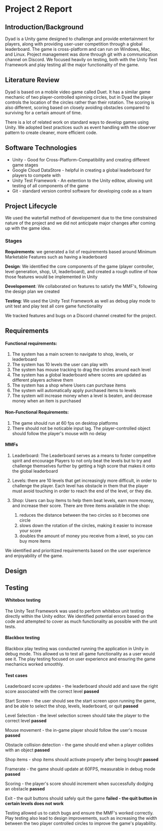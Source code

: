 # Project 2 Report

## Introduction/Background 

Dyad is a Unity game designed to challenge and provide entertainment for players, along with providing user-user competition through a global leaderboard. The game is cross-platform and can run on Windows, Mac, and Linux. Project management was done through git with a communication channel on Discord. We focused heavily on testing, both with the Unity Test Framework and play testing all the major functionality of the game.  


## Literature Review 

Dyad is based on a mobile video game called Duet. It has a similar game mechanic of two player-controlled spinning circles, but in Dyad the player controls the location of the circles rather than their rotation. The scoring is also different, scoring based on closely avoiding obstacles compared to surviving for a certain amount of time.

There is a lot of related work on standard ways to develop games using Unity. We adopted best practices such as event handling with the observer pattern to create cleaner, more efficient code.



## Software Technologies

- Unity - Good for Cross-Platform-Compatibility and creating different game stages 
- Google Cloud DataStore - helpful in creating a global leaderboard for players to compete with
- Unity Test Framework - An extention to the Unity editow, allowing unit testing of all components of the game
- Git - standard version control software for developing code as a team



## Project Lifecycle 

We used the waterfall method of developement due to the time constrained nature of the project and we did not anticipate major changes after coming up with the game idea.

### Stages
**Requirements**: we generated a list of requirements based around Minimum Marketable Features such as having a leaderboard

**Design**: We identified the core components of the game (player controller, level generation, shop, UI, leaderboard), and created a rough outline of how those features would be implemented in Unity

**Developement**: We collaborated on features to satisfy the MMF's, following the design plan we created

**Testing**: We used the Unity Test Framework as well as debug play mode to unit test and play test all core game functionality

We tracked features and bugs on a Discord channel created for the project.


## Requirements 
#### Functional requirements:
1. The system has a main screen to navigate to shop, levels, or leaderboard
2. The system has 10 levels the user can play with
3. The system has mouse tracking to drag the circles around each level
4. The system has a global leaderboard where scores are updated as different players achieve them
5. The system has a shop where Users can purchase items
6. The system will automatically apply purchased items to levels 
7. The system will increase money when a level is beaten, and decrease money when an item is purchased

#### Non-Functional Requirements:
1. The game should run at 60 fps on desktop platforms
2. There should not be noticable input lag. The player-controlled object should follow the player's mouse with no delay
   
#### MMFs
1. Leaderboard: The Leaderboard serves as a means to foster competitve spirit and encourage Players to not only beat the levels but to try and challenge themselves further by getting a high score that makes it onto the global leaderboard

2. Levels: there are 10 levels that get increasingly more difficult, in order to challenge the player. Each level has obstacle in them that the player must avoid touching in order to reach the end of the level, or they die.

3. Shop: Users can buy items to help them beat levels, earn more money, and increase their score.  There are three items available in the shop:
    1. reduces the distance between the two circles so it becomes one circle
    2. slows down the rotation of the circles, making it easier to increase your score
    3. doubles the amount of money you receive from a level, so you can buy more items
   
We identified and prioritized requirements based on the user experience and enjoyability of the game.


## Design 



## Testing 

#### Whitebox testing
The Unity Test Framework was used to perform whitebox unit testing directly within the Unity editor. We identified potential errors based on the code and attempted to cover as much functionality as possible with the unit tests.

#### Blackbox testing
Blackbox play testing was conducted running the application in Unity in debug mode. This allowed us to test all game functionality as a user would see it. The play testing focused on user experience and ensuring the game mechanics worked smoothly.

#### Test cases

Leaderboard score updates - the leaderboard should add and save the right score associated with the correct level **passed**

Start Screen - the user should see the start screen upon running the game, and be able to select the shop, levels, leaderboard, or quit **passed**

Level Selection - the level selection screen should take the player to the correct level **passed**

Mouse movement - the in-game player should follow the user's mouse **passed**

Obstacle collision detection - the game should end when a player collides with an object **passed**

Shop items - shop items should activate properly after being bought **passed**

Framerate - the game should update at 60FPS, measurable in debug mode **passed**

Scoring - the player's score should increment when successfully dodging an obstacle **passed**

Exit - the quit buttons should safely quit the game **failed - the quit button in certain levels does not work**

Testing allowed us to catch bugs and ensure the MMF's worked correctly. Play testing also lead to design improvements, such as increasing the width between the two player controlled circles to improve the game's playability. 





